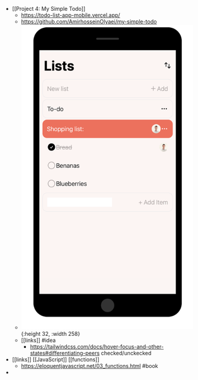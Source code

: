 - [[Project 4: My Simple Todo]]
	- https://todo-list-app-mobile.vercel.app/
	- https://github.com/AmirhosseinOlyaei/my-simple-todo
	- ![Screenshot 2023-02-07 at 3.02.27 AM.png](../assets/Screenshot_2023-02-07_at_3.02.27_AM_1675758175110_0.png){:height 32, :width 258}
	- [[links]] #idea
		- https://tailwindcss.com/docs/hover-focus-and-other-states#differentiating-peers checked/unckecked
- [[links]] [[JavaScript]] [[functions]]
	- https://eloquentjavascript.net/03_functions.html #book
-